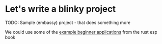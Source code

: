 # Let's write a blinky project

TODO: Sample (embassy) project - that does something more

We could use some of the [example beginner applications](https://docs.espressif.com/projects/rust/book/writing-your-own-application/nostd.html) from the rust esp book
